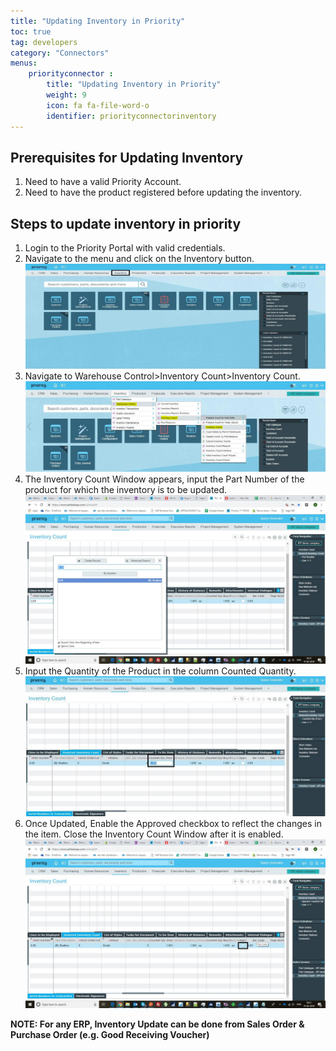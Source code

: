 ```yaml
---
title: "Updating Inventory in Priority"
toc: true
tag: developers
category: "Connectors"
menus: 
    priorityconnector :
        title: "Updating Inventory in Priority"
        weight: 9
        icon: fa fa-file-word-o
        identifier: priorityconnectorinventory
---
```



## Prerequisites for Updating Inventory

1.	Need to have a valid Priority Account.
2.	Need to have the product registered before updating the inventory. 

## Steps to update inventory in priority

1.	Login to the Priority Portal with valid credentials.
2.	Navigate to the menu and click on the Inventory button.
![UpdateInventory-Priority1](/staticfiles/connectors/media/application-connector/UpdateInventory-Priority1.png)
3.	Navigate to Warehouse Control>Inventory Count>Inventory Count.  
![UpdateInventory-Priority2](/staticfiles/connectors/media/application-connector/UpdateInventory-Priority2.png)
4.  The Inventory Count Window appears, input the Part Number of the product for which the inventory is to be updated.
![UpdateInventory-Priority3](/staticfiles/connectors/media/application-connector/UpdateInventory-Priority3.png)
5.  Input the Quantity of the Product in the column Counted Quantity.
![UpdateInventory-Priority4](/staticfiles/connectors/media/application-connector/UpdateInventory-Priority4.png)
6.  Once Updated, Enable the Approved checkbox to reflect the changes in the item. Close the Inventory Count Window after it is enabled. 
![UpdateInventory-Priority5](/staticfiles/connectors/media/application-connector/UpdateInventory-Priority5.png)

**NOTE: For any ERP, Inventory Update can be done from Sales Order & Purchase Order (e.g. Good Receiving Voucher)**